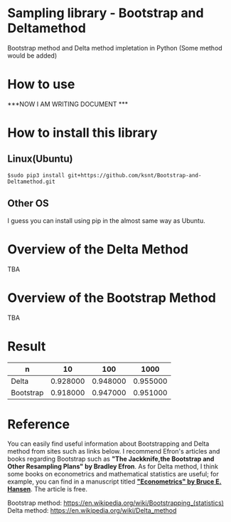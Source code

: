 # Sampling library - Bootstrap and Deltamethod
Bootstrap method and Delta method impletation in Python (Some method would be added)

# How to use

***NOW I AM WRITING DOCUMENT ***

# How to install this library

## Linux(Ubuntu)
```
$sudo pip3 install git+https://github.com/ksnt/Bootstrap-and-Deltamethod.git
```

## Other OS
I guess you can install using pip in the almost same way as Ubuntu.


# Overview of the Delta Method

TBA  

# Overview of the Bootstrap Method

TBA  

# Result

|    n |     10 |        100|       1000|
|-----------|------------|------------|------------|
|Delta      |    0.928000|    0.948000| 0.955000   |
|Bootstrap  |    0.918000|    0.947000| 0.951000   |

# Reference
You can easily find useful information about Bootstrapping and Delta method from sites such as links below. I recommend Efron's articles and books regarding Bootstrap such as **"The Jackknife,the Bootstrap and Other Resampling Plans" by Bradley Efron**. As for Delta method, I think some books on econometrics and mathematical statistics are useful; for example, you can find in a manuscript titled **["Econometrics" by Bruce E. Hansen](http://www.ssc.wisc.edu/~bhansen/econometrics/)**. The article is free.

Bootstrap method: https://en.wikipedia.org/wiki/Bootstrapping_(statistics) <br>
Delta method: https://en.wikipedia.org/wiki/Delta_method
